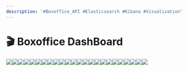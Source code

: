 ```yaml
---
description: '#Boxoffice_API #Elasticsearch #Kibana #Visualization'
---
```


# 🎬 Boxoffice DashBoard

![](<../../../.gitbook/assets/Boxoffice DashBoard\_페이지\_01.png>)![](<../../../.gitbook/assets/Boxoffice DashBoard\_페이지\_02.png>)![](<../../../.gitbook/assets/Boxoffice DashBoard\_페이지\_03.png>)![](<../../../.gitbook/assets/Boxoffice DashBoard\_페이지\_04.png>)![](<../../../.gitbook/assets/Boxoffice DashBoard\_페이지\_05.png>)![](<../../../.gitbook/assets/Boxoffice DashBoard\_페이지\_06.png>)![](<../../../.gitbook/assets/Boxoffice DashBoard\_페이지\_07.png>)![](<../../../.gitbook/assets/Boxoffice DashBoard\_페이지\_08.png>)![](<../../../.gitbook/assets/Boxoffice DashBoard\_페이지\_09.png>)![](<../../../.gitbook/assets/Boxoffice DashBoard\_페이지\_10.png>)![](<../../../.gitbook/assets/Boxoffice DashBoard\_페이지\_11.png>)![](<../../../.gitbook/assets/Boxoffice DashBoard\_페이지\_12.png>)![](<../../../.gitbook/assets/Boxoffice DashBoard\_페이지\_13.png>)![](<../../../.gitbook/assets/Boxoffice DashBoard\_페이지\_14.png>)![](<../../../.gitbook/assets/Boxoffice DashBoard\_페이지\_15.png>)![](<../../../.gitbook/assets/Boxoffice DashBoard\_페이지\_16.png>)![](<../../../.gitbook/assets/Boxoffice DashBoard\_페이지\_17.png>)![](<../../../.gitbook/assets/Boxoffice DashBoard\_페이지\_18.png>)![](<../../../.gitbook/assets/Boxoffice DashBoard\_페이지\_19.png>)![](<../../../.gitbook/assets/Boxoffice DashBoard\_페이지\_20.png>)![](<../../../.gitbook/assets/Boxoffice DashBoard\_페이지\_21 (2).png>)![](<../../../.gitbook/assets/Boxoffice DashBoard\_페이지\_22.png>)![](<../../../.gitbook/assets/Boxoffice DashBoard\_페이지\_23.png>)![](<../../../.gitbook/assets/Boxoffice DashBoard\_페이지\_24 (1).png>)
